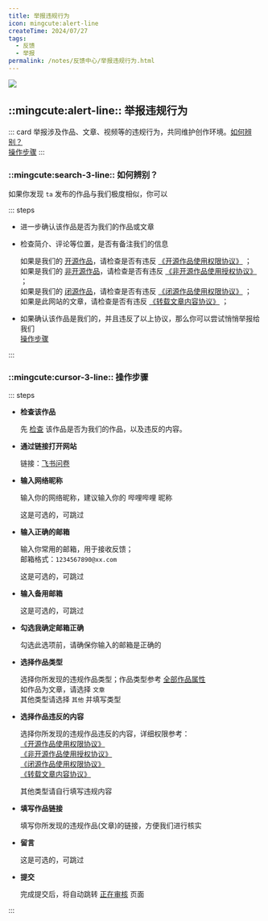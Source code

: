 ```yaml
---
title: 举报违规行为
icon: mingcute:alert-line
createTime: 2024/07/27
tags:
  - 反馈
  - 举报
permalink: /notes/反馈中心/举报违规行为.html
---
```


![](/rc/jb.png)

## ::mingcute:alert-line:: 举报违规行为

::: card
举报涉及作品、文章、视频等的违规行为，共同维护创作环境。[如何辨别？](#如何辨别)  
[操作步骤](#操作步骤)
:::

### ::mingcute:search-3-line:: 如何辨别？

如果你发现 `ta` 发布的作品与我们极度相似，你可以

::: steps

- 进一步确认该作品是否为我们的作品或文章
- 检查简介、评论等位置，是否有备注我们的信息  
  
  如果是我们的 [开源作品](/notes/#全部作品属性)，请检查是否有违反 [《开源作品使用权限协议》](/notes/协议/开源.html) ；  
  如果是我们的 [非开源作品](/notes/#全部作品属性)，请检查是否有违反 [《非开源作品使用授权协议》](/notes/协议/非开源.html) ；  
  如果是我们的 [闭源作品](/notes/#全部作品属性)，请检查是否有违反 [《闭源作品使用权限协议》](/notes/协议/闭源.html) ；  
  如果是此网站的文章，请检查是否有违反 [《转载文章内容协议》](/notes/协议/转载.html) ；  

- 如果确认该作品是我们的，并且违反了以上协议，那么你可以尝试悄悄举报给我们  
  [操作步骤](#操作步骤)

:::


### ::mingcute:cursor-3-line:: 操作步骤

::: steps

- <p style="font-weight: bold;">检查该作品</p>

  先 [检查](#如何辨别) 该作品是否为我们的作品，以及违反的内容。

- <p style="font-weight: bold;">通过链接打开网站</p>

  链接：[飞书问卷](https://you-ming.feishu.cn/share/base/form/shrcn30zt9dLEdM4VuMGrakoQ2c)

- <p style="font-weight: bold;">输入网络昵称</p>

  输入你的网络昵称，建议输入你的 哔哩哔哩 昵称

  这是可选的，可跳过

- <p style="font-weight: bold;">输入正确的邮箱</p>

  输入你常用的邮箱，用于接收反馈；  
  邮箱格式：`1234567890@xx.com`

  这是可选的，可跳过

- <p style="font-weight: bold;">输入备用邮箱</p>

  这是可选的，可跳过

- <p style="font-weight: bold;">勾选我确定邮箱正确</p>

  勾选此选项前，请确保你输入的邮箱是正确的

- <p style="font-weight: bold;">选择作品类型</p>

  选择你所发现的违规作品类型；作品类型参考 [全部作品属性](/notes/#全部作品属性)  
  如作品为文章，请选择 `文章`  
  其他类型请选择 `其他` 并填写类型

- <p style="font-weight: bold;">选择作品违反的内容</p>

  选择你所发现的违规作品违反的内容，详细权限参考：  
  [《开源作品使用权限协议》](/notes/协议/开源.html)  
  [《非开源作品使用授权协议》](/notes/协议/非开源.html)  
  [《闭源作品使用权限协议》](/notes/协议/闭源.html)  
  [《转载文章内容协议》](/notes/协议/转载.html)  

  其他类型请自行填写违规内容

- <p style="font-weight: bold;">填写作品链接</p>

  填写你所发现的违规作品(文章)的链接，方便我们进行核实

- <p style="font-weight: bold;">留言</p>
  
  这是可选的，可跳过

- <p style="font-weight: bold;">提交</p>

  完成提交后，将自动跳转 [正在审核](/fk.html) 页面

:::
